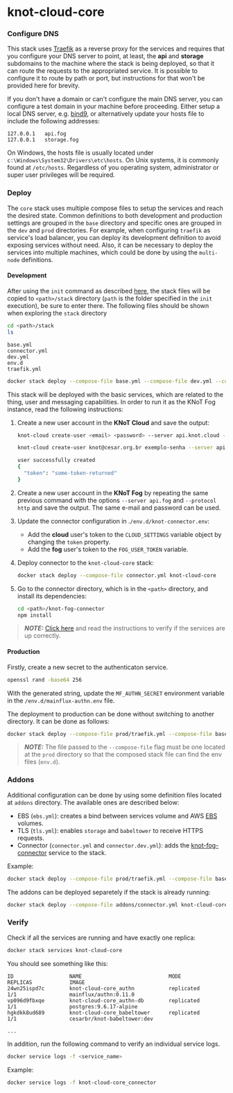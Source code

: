 # knot-cloud-core

### Configure DNS

This stack uses [Traefik](https://traefik.io) as a reverse proxy for the services and requires that you configure your DNS server to point, at least, the **api** and **storage** subdomains to the machine where the stack is being deployed, so that it can route the requests to the appropriated service. It is possible to configure it to route by path or port, but instructions for that won't be provided here for brevity.

If you don't have a domain or can't configure the main DNS server, you can configure a test domain in your machine before proceeding. Either setup a local DNS server, e.g. [bind9](https://wiki.debian.org/Bind9), or alternatively update your hosts file to include the following addresses:

```
127.0.0.1   api.fog
127.0.0.1   storage.fog
```

On Windows, the hosts file is usually located under `c:\Windows\System32\Drivers\etc\hosts`. On Unix systems, it is commonly found at `/etc/hosts`. Regardless of you operating system, administrator or super user privileges will be required.

### Deploy

The `core` stack uses multiple compose files to setup the services and reach the desired state. Common definitions to both development and production settings are grouped in the `base` directory and specific ones are grouped in the `dev` and `prod` directories. For example, when configuring `traefik` as service's load balancer, you can deploy its development definition to avoid exposing services without need. Also, it can be necessary to deploy the services into multiple machines, which could be done by using the `multi-node` definitions.

#### Development

After using the `init` command as described [here](../../README.md#Development), the stack files will be copied to `<path>/stack` directory (`path` is the folder specified in the `init` execution), be sure to enter there. The following files should be shown when exploring the `stack` directory

```bash
cd <path>/stack
ls
```

```text
base.yml
connector.yml
dev.yml
env.d
traefik.yml
```

```bash
docker stack deploy --compose-file base.yml --compose-file dev.yml --compose-file traefik.yml knot-cloud-core
```

This stack will be deployed with the basic services, which are related to the thing, user and messaging capabilities. In order to run it as the KNoT Fog instance, read the following instructions:

1. Create a new user account in the **KNoT Cloud** and save the output:

   ```bash
   knot-cloud create-user <email> <password> --server api.knot.cloud --protocol https
   ```

   ```bash
   knot-cloud create-user knot@cesar.org.br exemplo-senha --server api.knot.cloud --protocol https

   user successfully created
   {
     "token": "some-token-returned"
   }
   ```

1. Create a new user account in the **KNoT Fog** by repeating the same previous command with the options `--server api.fog` and `--protocol http` and save the output. The same e-mail and password can be used.

1. Update the connector configuration in .`/env.d/knot-connector.env`:

   - Add the **cloud** user's token to the `CLOUD_SETTINGS` variable object by changing the `token` property.
   - Add the **fog** user's token to the `FOG_USER_TOKEN` variable.

1. Deploy connector to the `knot-cloud-core` stack:

   ```bash
   docker stack deploy --compose-file connector.yml knot-cloud-core
   ```

1. Go to the connector directory, which is in the `<path>` directory, and install its dependencies:

   ```bash
   cd <path>/knot-fog-connector
   npm install
   ```

> **_NOTE:_** [Click here](#verify) and read the instructions to verify if the services are up correctly.

#### Production

Firstly, create a new secret to the authenticaton service.

```bash
openssl rand -base64 256
```

With the generated string, update the `MF_AUTHN_SECRET` environment variable in the `/env.d/mainflux-authn.env` file.

The deployment to production can be done without switching to another directory. It can be done as follows:

```bash
docker stack deploy --compose-file prod/traefik.yml --compose-file base/base.yml knot-cloud-core
```

> **_NOTE:_** The file passed to the `--compose-file` flag must be one located at the `prod` directory so that the composed stack file can find the env files (`env.d`).

### Addons

Additional configuration can be done by using some definition files located at `addons` directory. The available ones are described below:

- EBS (`ebs.yml`): creates a bind between services volume and AWS [EBS](https://aws.amazon.com/pt/ebs/) volumes.
- TLS (`tls.yml`): enables `storage` and `babeltower` to receive HTTPS requests.
- Connector (`connector.yml` and `connector.dev.yml`): adds the [knot-fog-connector](https://github.com/CESARBR/knot-fog-connector) service to the stack.

Example:

```bash
docker stack deploy --compose-file prod/traefik.yml --compose-file base/base.yml --compose-file addons/connector.yml knot-cloud-core
```

The addons can be deployed separetely if the stack is already running:

```bash
docker stack deploy --compose-file addons/connector.yml knot-cloud-core
```

### Verify

Check if all the services are running and have exactly one replica:

```bash
docker stack services knot-cloud-core
```

You should see something like this:

```text
ID                  NAME                            MODE                REPLICAS            IMAGE
24wn25ispd7c        knot-cloud-core_authn           replicated          1/1                 mainflux/authn:0.11.0
vp096d9fbxqe        knot-cloud-core_authn-db        replicated          1/1                 postgres:9.6.17-alpine
hgkdkk8ud689        knot-cloud-core_babeltower      replicated          1/1                 cesarbr/knot-babeltower:dev

...
```

In addition, run the following command to verify an individual service logs.

```bash
docker service logs -f <service_name>
```

Example:

```bash
docker service logs -f knot-cloud-core_connector
```
